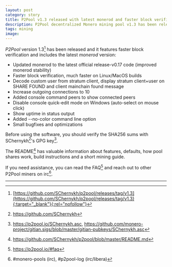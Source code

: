 ```yaml
---
layout: post
category: story
title: P2Pool v1.3 released with latest monerod and faster block verification
description: P2Pool decentralized Monero mining pool v1.3 has been released and it features faster block verifications and the latest v0.17 monerod release.
tags: mining
image: 
---
```


*P2Pool* version 1.3[^1] has been released and it features faster block verification and includes the latest *monerod* version:

- Updated monerod to the latest official release-v0.17 code (improved monerod stability)
- Faster block verification, much faster on Linux/MacOS builds
- Decode custom user from stratum client, display stratum client+user on SHARE FOUND and client mainchain found message
- Increase outgoing connections to 10
- Added console command peers to show connected peers
- Disable console quick-edit mode on Windows (auto-select on mouse click)
- Show uptime in status output
- Added --no-color command line option
- Small bugfixes and optimizations

Before using the software, you should verify the SHA256 sums with SChernykh[^2]'s GPG key[^3].

The README[^4] has valuable information about features, defaults, how pool shares work, build instructions and a short mining guide.

If you need assistance, you can read the FAQ[^5] and reach out to other P2Pool miners on irc[^6].

---

[^1]: [https://github.com/SChernykh/p2pool/releases/tag/v1.3](https://github.com/SChernykh/p2pool/releases/tag/v1.3){:target="_blank"}{:rel="nofollow"}
[^2]: https://github.com/SChernykh
[^3]: https://p2pool.io/SChernykh.asc, https://github.com/monero-project/gitian.sigs/blob/master/gitian-pubkeys/SChernykh.asc
[^4]: https://github.com/SChernykh/p2pool/blob/master/README.md
[^5]: https://p2pool.io/#faq
[^6]: #monero-pools (irc), #p2pool-log (irc/libera)
